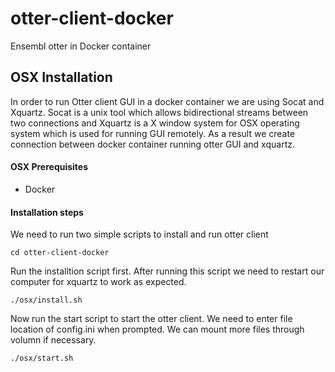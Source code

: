 # otter-client-docker

Ensembl otter in Docker container

## OSX Installation

In order to run Otter client GUI in a docker container we are using Socat and Xquartz. Socat is a unix tool which allows bidirectional streams between two connections and Xquartz is a X window system for OSX operating system which is used for running GUI remotely. As a result we create connection between docker container running otter GUI and xquartz.

#### OSX Prerequisites

* Docker

#### Installation steps

We need to run two simple scripts to install and run otter client

```
cd otter-client-docker
```

Run the installtion script first. After running this script we need to restart our computer for xquartz to work as expected.
```
./osx/install.sh
```

Now run the start script to start the otter client. We need to enter file location of config.ini when prompted. We can mount more files through volumn if necessary.
```
./osx/start.sh
```

